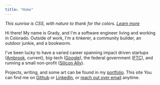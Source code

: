 ```yaml
---
title: "Home"
---
```


*This sunrise is CSS, with nature to thank for the colors. [Learn more](/projects/sunrise)*


Hi there! My name is Grady, and I'm a software engineer living and working in Colorado. Outside of work, I'm a tinkerer, a community builder, an outdoor junkie, and a bookworm.

I've been lucky to have a varied career spanning impact driven startups ([Ambrook](https://ambrook.com), current), big-tech ([Google](https://drive.google.com/)), the federal government ([FTC](https://www.ftc.gov/)), and running a small non-profit ([Silicon Ally](https://siliconally.org/)).

Projects, writing, and some art can be found in my [portfolio](/projects). 
This site
You can find me on [Github](https://github.com/gbdubs) 
or [LinkedIn](https://www.linkedin.com/in/gradybward/), or 
[reach out over email](/contact) anytime.